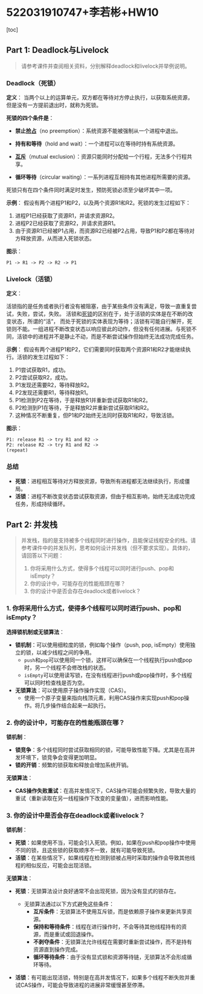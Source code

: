 # 522031910747+李若彬+HW10

[toc]

## Part 1: Deadlock与Livelock

> 请参考课件并查阅相关资料，分别解释deadlock和livelock并举例说明。

### Deadlock（死锁）

**定义**：
当两个以上的运算单元，双方都在等待对方停止执行，以获取系统资源，但是没有一方提前退出时，就称为死锁。

**死锁的四个条件是**：

- **禁止[抢占](https://zh.wikipedia.org/wiki/抢占式多任务处理)**（no preemption）：系统资源不能被强制从一个进程中退出。

- **持有和等待**（hold and wait）：一个进程可以在等待时持有系统资源。

- **[互斥](https://zh.wikipedia.org/wiki/互斥锁)**（mutual exclusion）：资源只能同时分配给一个行程，无法多个行程共享。

- **循环等待**（circular waiting）：一系列进程互相持有其他进程所需要的资源。

死锁只有在四个条件同时满足时发生，预防死锁必须至少破坏其中一项。

**示例**：
假设有两个进程P1和P2，以及两个资源R1和R2。死锁的发生过程如下：

1. 进程P1已经获取了资源R1，并请求资源R2。
2. 进程P2已经获取了资源R2，并请求资源R1。
3. 由于资源R1已经被P1占用，而资源R2已经被P2占用，导致P1和P2都在等待对方释放资源，从而进入死锁状态。

**图示**：
```plaintext
P1 -> R1 -> P2 -> R2 -> P1
```

### Livelock（活锁）

**定义**：

活锁指的是任务或者执行者没有被阻塞，由于某些条件没有满足，导致一直重复尝试，失败，尝试，失败。 活锁和[死锁](https://baike.baidu.com/item/死锁/0?fromModule=lemma_inlink)的区别在于，处于活锁的实体是在不断的改变状态，所谓的“活”， 而处于死锁的实体表现为等待；活锁有可能自行解开，死锁则不能。一组进程不断改变状态以响应彼此的动作，但没有任何进展。与死锁不同，活锁中的进程并不是静止不动，而是不断尝试操作但始终无法成功完成任务。

**示例**：
假设有两个进程P1和P2，它们需要同时获取两个资源R1和R2才能继续执行。活锁的发生过程如下：

1. P1尝试获取R1，成功。
2. P2尝试获取R2，成功。
3. P1发现还需要R2，等待释放R2。
4. P2发现还需要R1，等待释放R1。
5. P1检测到P2在等待，于是释放R1并重新尝试获取R1和R2。
6. P2检测到P1在等待，于是释放R2并重新尝试获取R1和R2。
7. 这种情况不断重复，但P1和P2始终无法同时获取R1和R2，导致活锁。

**图示**：
```plaintext
P1: release R1 -> try R1 and R2 -> 
P2: release R2 -> try R1 and R2 -> 
(repeat)
```

### 总结

- **死锁**：进程相互等待对方释放资源，导致所有进程都无法继续执行，形成僵局。
- **活锁**：进程不断改变状态尝试获取资源，但由于相互影响，始终无法成功完成任务，形成持续循环。

## Part 2: 并发栈

> 并发栈，指的是⽀持被多个线程同时进⾏操作，且能保证线程安全的栈。请参考课件中的并发队列，思考如何设计并发栈（但不要求实现）。具体的，请回答以下问题：
>
> 1. 你将采⽤什么⽅式，使得多个线程可以同时进⾏push、pop和isEmpty？
> 2. 你的设计中，可能存在的性能瓶颈在哪？
> 3. 你的设计中是否会存在deadlock或者livelock？

### 1. 你将采用什么方式，使得多个线程可以同时进行push、pop和isEmpty？

**选择锁机制或无锁算法**：

- **锁机制**：可以使用细粒度的锁，例如每个操作（push, pop, isEmpty）使用独立的锁，以减少线程之间的争用。
  - `push`和`pop`可以使用同一个锁，这样可以确保在一个线程执行push或pop时，另一个线程不会修改栈的状态。
  - `isEmpty`可以使用读写锁，在没有线程进行push或pop操作时，多个线程可以同时检查栈是否为空。
- **无锁算法**：可以使用原子操作操作实现（CAS）。
  - 使用一个原子变量来指向栈顶元素，利用CAS操作来实现push和pop操作。将几步操作结合起来一起执行。

### 2. 你的设计中，可能存在的性能瓶颈在哪？

**锁机制**：

- **锁竞争**：多个线程同时尝试获取相同的锁，可能导致性能下降。尤其是在高并发环境下，锁竞争会变得更加明显。
- **锁的开销**：频繁的锁获取和释放会增加系统开销。

**无锁算法**：
- **CAS操作失败重试**：在高并发情况下，CAS操作可能会频繁失败，导致大量的重试（重新读取在另一线程操作下改变的变量值），进而影响性能。

### 3. 你的设计中是否会存在deadlock或者livelock？

**锁机制**：
- **死锁**：如果使用不当，可能会引入死锁。例如，如果在push和pop操作中使用不同的锁，且这些锁的获取顺序不一致，就有可能导致死锁。
- **活锁**：在某些情况下，如果线程在检测到锁被占用时采取的操作会导致其他线程的相似反应，可能会出现活锁。

**无锁算法**：

- **死锁**：无锁算法设计良好通常不会出现死锁，因为没有显式的锁存在。
  - 无锁算法通过以下方式避免这些条件：
    - **互斥条件**：无锁算法不使用互斥锁，而是依赖原子操作来更新共享资源。
    - **保持和等待条件**：线程在进行操作时，不会等待其他线程持有的资源，而是重试或回退操作。
    - **不剥夺条件**：无锁算法允许线程在需要时重新尝试操作，而不是持有资源直到操作完成。
    - **循环等待条件**：由于没有显式锁和资源等待链，无锁算法不会形成循环等待。

- **活锁**：有可能出现活锁，特别是在高并发情况下，如果多个线程不断失败并重试CAS操作，可能会导致进程的进展非常缓慢甚至停滞。

